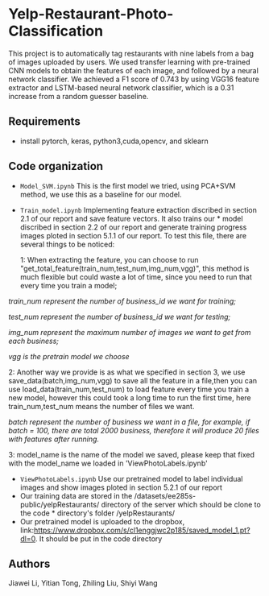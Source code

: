 # Yelp-Restaurant-Photo-Classification
This project is to automatically tag restaurants with nine labels from a bag of images uploaded by users. We used transfer learning with pre-trained CNN models to obtain the features of each image, and followed by a neural network classifier. We achieved a F1 score of 0.743 by using VGG16 feature extractor and LSTM-based neural network classifier, which is a 0.31 increase from a random guesser baseline. 

## Requirements
* install pytorch, keras, python3,cuda,opencv, and sklearn

## Code organization

* `Model_SVM.ipynb` This is the first model we tried, using PCA+SVM method, we use this as a baseline for our model.
* `Train_model.ipynb` Implementing feature extraction discribed in section 2.1 of our report and save feature vectors. It also trains our * model discribed in section 2.2 of our report and generate training progress images ploted in section 5.1.1 of our report. To test this file, there are several things to be noticed:

   1: When extracting the feature, you can choose to run "get_total_feature(train_num,test_num,img_num,vgg)", this method is much flexible but could waste a lot of time, since you need to run that every time you train a model; 

 *train_num represent the number of business_id we want for training;*
 
 *test_num represent the number of business_id we want for testing;*
 
 *img_num represent the maximum number of images we want to get from each business;*
 
 *vgg is the pretrain model we choose*

   2: Another way we provide is as what we specified in section 3, we use save_data(batch,img_num,vgg) to save all the feature in a file,then you can use load_data(train_num,test_num) to load feature every time you train a new model, however this could took a long time to run the first time, here train_num,test_num means the number of files we want.

 *batch represent the number of business we want in a file, for example, if batch = 100, there are total 2000 business, therefore it will produce 20 files with features after running.*

   3: model_name is the name of the model we saved, please keep that fixed with the model_name we loaded in 'ViewPhotoLabels.ipynb'

* `ViewPhotoLabels.ipynb` Use our pretrained model to label individual images and show images ploted in section 5.2.1 of our report
* Our training data are stored in the /datasets/ee285s-public/yelpRestaurants/ directory of the server which should be clone to the code    * directory's folder /yelpRestaurants/
* Our pretrained model is uploaded to the dropbox, link:https://www.dropbox.com/s/cl1enggjwc2p185/saved_model_1.pt?dl=0. It should be       put in the code directory

## Authors
Jiawei Li, Yitian Tong, Zhiling Liu, Shiyi Wang
